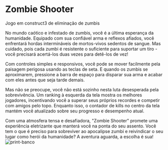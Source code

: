 # Zombie Shooter
Jogo em construct3 de eliminação de zumbis

No mundo caótico e infestado de zumbis, você é a última esperança da humanidade. Equipado com sua confiável arma e reflexos afiados, você enfrentará hordas intermináveis de mortos-vivos sedentos de sangue. Mas cuidado, pois cada zumbi é resistente o suficiente para suportar um tiro - você precisará acertá-los duas vezes para detê-los de vez!

Com controles simples e responsivos, você pode se mover facilmente pela paisagem perigosa usando as teclas de seta. E quando os zumbis se aproximarem, pressione a barra de espaço para disparar sua arma e acabar com eles antes que seja tarde demais.

Mas não se preocupe, você não está sozinho nesta luta desesperada pela sobrevivência. Um ranking à esquerda da tela mostra os melhores jogadores, incentivando você a superar seus próprios recordes e competir com amigos pelo topo. Enquanto isso, o contador de kills no centro da tela mantém você atualizado sobre seu progresso e desempenho atual.

Com uma atmosfera tensa e desafiadora, "Zombie Shooter" promete uma experiência eletrizante que manterá você na ponta do seu assento. Você tem o que é preciso para sobreviver ao apocalipse zumbi e reivindicar o seu lugar como herói da humanidade? A aventura aguarda, a escolha é sua!![print-banco](https://github.com/arthurhenriquedepaula/GAME-ZOMBIE/assets/81483650/2dbdbeb1-ff21-459b-9831-e2ed35280ffd)

